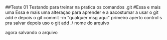 ##Teste 01 
Testando para treinar na pratica os comandos .git
#Essa e mais uma
Essa e mais uma alteraçao para aprender e a aacostumar a usar o git add
e depois o git commit -m "qualquer msg aqui"
primeiro aperto control s pra salvar depois uso o git add ./ nome do arquivo

agora salvando o arquivo    